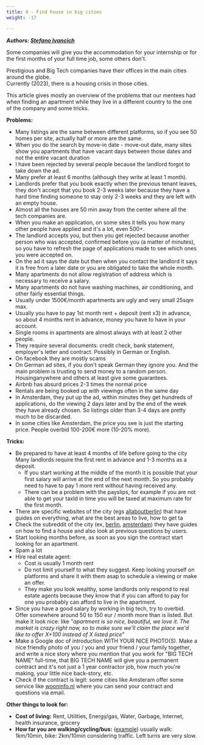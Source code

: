 ```yaml
---
title: 8 - Find house in big cities
weight: -17

---
```


***Authors: [Stefano Ivancich](https://www.linkedin.com/in/stefano-ivancich/)***

Some companies will give you the accommodation for your internship or for the first months of your full time job, some others don't.

Prestigious and Big Tech companies have their offices in the main cities around the globe.  
Currently (2023), there is a housing crisis in those cities.

This article gives mostly an overview of the problems that our mentees had when finding an apartment while they live in a different country to the one of the company and some tricks.

**Problems:**
 - Many listings are the same between different platforms, so if you see 50 homes per site, actually half or more are the same.
 - When you do the search by move-in date - move-out date, many sites show you apartments that have vacant days between those dates and not the entire vacant duration
 - I have been rejected by several people because the landlord forgot to take down the ad.
 - Many prefer at least 6 months (although they write at least 1 month).
 - Landlords prefer that you book exactly when the previous tenant leaves, they don't accept that you book 2-3 weeks later because they have a hard time finding someone to stay only 2-3 weeks and they are left with an empty house.
 - Almost all the houses are 50 min away from the center where all the tech companies are.
 - When you make an application, on some sites it tells you how many other people have applied and it's a lot, even 500+.
 - The landlord accepts you, but then you get rejected because another person who was accepted, confirmed before you (a matter of minutes), so you have to refresh the page of applications made to see which ones you were accepted on.
 - On the ad it says the date but then when you contact the landlord it says it is free from a later date or you are obligated to take the whole month.
 - Many apartments do not allow registration of address which is necessary to receive a salary.
 - Many apartments do not have washing machines, air conditioning, and other fairly essential things.
 - Usually under 1500€/month apartments are ugly and very small 25sqm max.
 - Usually you have to pay 1st month rent + deposit (rent x3) in advance, so about 4 months rent in advance, money you have to have in your account.
 - Single rooms in apartments are almost always with at least 2 other people.
 - They require several documents: credit check, bank statement, employer's letter and contract. Possibly in German or English.
 - On facebook they are mostly scams
 - On German ad sites, if you don't speak German they ignore you. And the main problem is trusting to send money to a random person. Housinganywhere and others at least give some guarantees.
 - Airbnb has absurd prices 2-3 times the normal price
 - Rentals are being booked up with viewings often in the same day
 - In Amsterdam, they put up the ad, within minutes they get hundreds of applications, do the viewing 2 days later and by the end of the week they have already chosen. So listings older than 3-4 days are pretty much to be discarded.
 - In some cities like Amsterdam, the price you see is just the starting price. People overbid 100-200€ more (10-20% more).

**Tricks:**
 - Be prepared to have at least 4 months of life before going to the city
Many landlords require the first rent in advance and 1-3 months as a deposit.
   - If you start working at the middle of the month it is possible that your first salary will arrive at the end of the next month. So you probably need to have to pay 1 more rent without having received any.
   - There can be a problem with the payslips, for example if you are not able to get your taxId in time you will be taxed at maximum rate for the first month.
 - There are specific websites of the city (egs [allaboutberlin](https://allaboutberlin.com/guides/find-a-flat-in-berlin)) that have guides on everything, what are the best areas to live, how to get ta
 - Check the subreddit of the city (ex, [berlin](https://www.reddit.com/r/berlin/), [amsterdam](https://www.reddit.com/r/Amsterdam/wiki/index/)) they have guides on how to find a house and also look at previous questions by users.
 - Start looking months before, as soon as you sign the contract start looking for an apartment.
 - Spam a lot
 - Hire real estate agent:
   - Cost is usually 1 month rent
   - Do not limit yourself to what they suggest. Keep looking yourself on platforms and share it with them asap to schedule a viewing or make an offer.
   - They make you look wealthy, some landlords only respond to real estate agents because they know that if you can afford to pay for one you probably can afford to live in the apartment.
 - Since you have a good salary by working in big tech, try to overbid. Offer somewhere around 50 to 150 eur / month more than is listed. But make it look nice: like "_apartment is so nice, beautiful, we love it. The market is crazy right now, so to make sure we'll claim the place we'd like to offer X+100 instead of X listed price_"
 - Make a Google doc of introduction WITH YOUR NICE PHOTO(S). Make a nice friendly photo of you / you and your friend / your family together, and write a nice story where you mention that you work for "BIG TECH NAME" full-time, that BIG TECH NAME will give you a permanent contract and it's not just a 1 year contractor job, how much you're making, your little nice back-story, etc.
 - Check if the contract is legit: some cities like Amsteram offer some service like  [wooninfo.nl](http://wooninfo.nl/) where you can send your contract and questions via email.


**Other things to look for:**
 - **Cost of living:** Rent, Utilities, Energy/gas, Water, Garbage, Internet, health insurance, grocery
 - **How far you are walking/cycling/bus:** ([example](https://app.traveltime.com/search/0-lng=4.85716&0-tt=20&0-mode=ferry&0-title=aldo%2C%20IJsbaanpad%2C%20Amsterdam%2C%20North%20Holland%2C%20Netherlands%2C%201076%20CV%2C%20Netherlands&0-lat=52.34046))
usually walk: 1km/10min, bike: 2km/10min considering traffic. Left turns are very slow.
